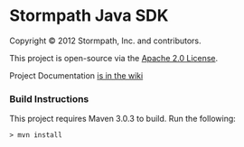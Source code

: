 # Stormpath Java SDK #

Copyright &copy; 2012 Stormpath, Inc. and contributors.

This project is open-source via the [Apache 2.0 License](http://www.apache.org/licenses/LICENSE-2.0).

Project Documentation [is in the wiki](https://github.com/stormpath/stormpath-shiro/wiki)

### Build Instructions ###

This project requires Maven 3.0.3 to build.  Run the following:

`> mvn install`




